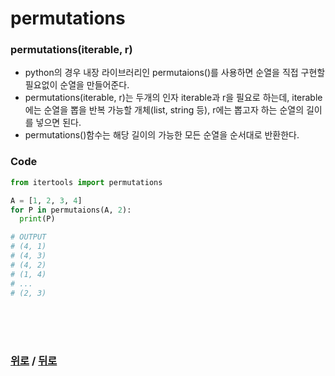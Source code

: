 # permutations

### permutations(iterable, r)
- python의 경우 내장 라이브러리인 permutaions()를 사용하면 순열을 직접 구현할 필요없이 순열을 만들어준다.
- permutations(iterable, r)는 두개의 인자 iterable과 r을 필요로 하는데, iterable에는 순열을 뽑을 반복 가능할 개체(list, string 등), r에는 뽑고자 하는 순열의 길이를 넣으면 된다.
- permutations()함수는 해당 길이의 가능한 모든 순열을 순서대로 반환한다.

### Code
```python
from itertools import permutations

A = [1, 2, 3, 4]
for P in permutaions(A, 2):
  print(P)

# OUTPUT
# (4, 1)
# (4, 3)
# (4, 2)
# (1, 4)
# ...
# (2, 3)

```


<br>

<br>

<br>

### [위로](#) / [뒤로](/Python/module/README.md/#)